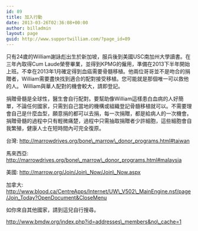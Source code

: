 ```yaml
---
id: 89
title: 加入行動
date: 2013-03-26T02:36:08+00:00
author: billadmin
layout: page
guid: http://www.supportwilliam.com/?page_id=89
---
```

只有24歲的William謝詠彪出生於新加坡，服兵後到美國USC南加州大學讀書。在三年內取得Cum Laude榮譽畢業，並得到KPMG的僱用，準備在2013下半年開始上班。不幸在2013年1月確定得到血癌需要骨髓移植。他兩位哥哥並不是吻合的捐贈者，William需要盡快找到適合的配對接受移植。您可能就是那個唯一可以救他的人。 William與華人配對的機會較大，請即登記。

捐贈骨髓是全球性，醫生會自行配對。要幫助像William這樣患白血病的人好簡單，不論任何國家，只需到自己當地的機構或組織登記骨髓移植就可以。不需要理會自己是什麼血型，願意捐的都可以去捐，每一次捐贈，都是給病人的一次機會。捐贈骨髓的過程中只有輕微痛楚，過程中只需抽取捐贈者少許細胞，這些細胞會自我繁殖，健康人士在短時間內可完全復原。

台灣: http://marrowdrives.org/bone\_marrow\_donor_programs.html#taiwan
  
馬來西亞: http://marrowdrives.org/bone\_marrow\_donor_programs.html#malaysia
  
美國: http://marrow.org/Join/Join\_Now/Join\_Now.aspx
  
加拿大: http://www.blood.ca/CentreApps/Internet/UW\_V502\_MainEngine.nsf/page/Join_Today?OpenDocument&CloseMenu

如你來自其他國家，請到這兒自行搜尋。
  
http://www.bmdw.org/index.php?id=addresses\_members&no\_cache=1
